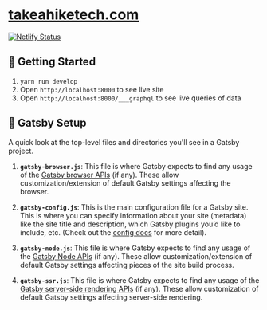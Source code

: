 # [takeahiketech.com](https://takeahiketech.com)

[![Netlify Status](https://api.netlify.com/api/v1/badges/b8fa1660-7d87-491c-81e8-7da0e0ab4551/deploy-status)](https://app.netlify.com/sites/takeahiketech/deploys)

## 🚀 Getting Started

1. `yarn run develop`
2. Open `http://localhost:8000` to see live site
3. Open `http://localhost:8000/___graphql` to see live queries of data

## 🧐 Gatsby Setup

A quick look at the top-level files and directories you'll see in a Gatsby project.

1.  **`gatsby-browser.js`**: This file is where Gatsby expects to find any usage of the [Gatsby browser APIs](https://www.gatsbyjs.org/docs/browser-apis/) (if any). These allow customization/extension of default Gatsby settings affecting the browser.

2.  **`gatsby-config.js`**: This is the main configuration file for a Gatsby site. This is where you can specify information about your site (metadata) like the site title and description, which Gatsby plugins you’d like to include, etc. (Check out the [config docs](https://www.gatsbyjs.org/docs/gatsby-config/) for more detail).

3.  **`gatsby-node.js`**: This file is where Gatsby expects to find any usage of the [Gatsby Node APIs](https://www.gatsbyjs.org/docs/node-apis/) (if any). These allow customization/extension of default Gatsby settings affecting pieces of the site build process.

4.  **`gatsby-ssr.js`**: This file is where Gatsby expects to find any usage of the [Gatsby server-side rendering APIs](https://www.gatsbyjs.org/docs/ssr-apis/) (if any). These allow customization of default Gatsby settings affecting server-side rendering.
